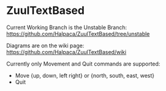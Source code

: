# ZuulTextBased

Current Working Branch is the Unstable Branch:
https://github.com/Halpaca/ZuulTextBased/tree/unstable

Diagrams are on the wiki page:
https://github.com/Halpaca/ZuulTextBased/wiki

Currently only Movement and Quit commands are supported:
- Move {up, down, left right} or {north, south, east, west}
- Quit
